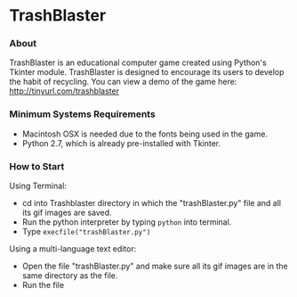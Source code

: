 # TrashBlaster

### About

TrashBlaster is an educational computer game created using Python's Tkinter module.
TrashBlaster is designed to encourage its users to develop the habit of recycling. 
You can view a demo of the game here: http://tinyurl.com/trashblaster 


### Minimum Systems Requirements

- Macintosh OSX is needed due to the fonts being used in the game.
- Python 2.7, which is already pre-installed with Tkinter.


### How to Start

Using Terminal:
- cd into Trashblaster directory in which the "trashBlaster.py" file and all its gif images are saved.
- Run the python interpreter by typing `python` into terminal.
- Type `execfile("trashBlaster.py")`

Using a multi-language text editor:
- Open the file "trashBlaster.py" and make sure all its gif images are in the same directory as the file.
- Run the file

